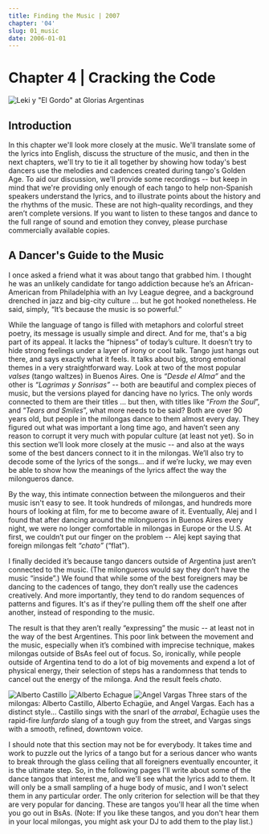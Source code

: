 ```yaml
---
title: Finding the Music | 2007
chapter: '04'
slug: 01_music
date: 2006-01-01
---
```


# Chapter 4 | Cracking the Code

![Leki y "El Gordo" at Glorias Argentinas](/image_files/1.jpg)



## Introduction

In this chapter we'll look more closely at the music. We'll translate some of the lyrics into English, discuss the structure of the music, and then in the next chapters, we'll try to tie it all together by showing how today's best dancers use the melodies and cadences created during tango's Golden Age. To aid our discussion, we'll provide some recordings -- but keep in mind that we're providing only enough of each tango to help non-Spanish speakers understand the lyrics, and to illustrate points about the history and the rhythms of the music. These are not high-quality recordings, and they aren’t complete versions.  If you want to listen to these tangos and dance to the full range of sound and emotion they convey, please purchase commercially available copies.

## A Dancer's Guide to the Music

I once asked a friend what it was about tango that grabbed him.  I thought he was an unlikely candidate for tango addiction because he’s an African-American from Philadelphia with an Ivy League degree, and a background drenched in jazz and big-city culture ... but he got hooked nonetheless.  He said, simply, “It’s because the music is so powerful.”

While the language of tango is filled with metaphors and colorful street poetry, its message is usually simple and direct.  And for me, that's a big part of its appeal.  It lacks the “hipness” of today’s culture.  It doesn’t try to hide strong feelings under a layer of irony or cool talk.  Tango just hangs out there, and says exactly what it feels.  It talks about big, strong emotional themes in a very straightforward way.  Look at two of the most popular _valses_ (tango waltzes) in Buenos Aires.  One is _“Desde el Alma”_ and the other is _“Lagrimas y Sonrisas”_ -- both are beautiful and complex pieces of music, but the versions played for dancing have no lyrics.  The only words connected to them are their titles ... but then, with titles like “_From the Soul_”, and “_Tears and Smiles_”, what more needs to be said?  Both are over 90 years old, but people in the milongas dance to them almost every day. They figured out what was important a long time ago, and haven’t seen any reason to corrupt it very much with popular culture (at least not yet).  So in this section we’ll look more closely at the music -- and also at the ways some of the best dancers connect to it in the milongas.  We’ll also try to decode some of the lyrics of the songs… and if we’re lucky, we may even be able to show how the meanings of the lyrics affect the way the milongueros dance.

By the way, this intimate connection between the milongueros and their music isn't easy to see.  It took hundreds of milongas, and hundreds more hours of looking at film, for me to become aware of it.  Eventually, Alej and I found that after dancing around the milongueros in Buenos Aires every night, we were no longer comfortable in milongas in Europe or the U.S.  At first, we couldn’t put our finger on the problem -- Alej kept saying that foreign milongas felt _“chato”_ (“flat”).

I finally decided it’s because tango dancers outside of Argentina just aren’t connected to the music. (The milongueros would say they don’t have the music “inside”.)  We found that while some of the best foreigners may be dancing to the cadences of tango, they don’t really use the cadences creatively.  And more importantly, they tend to do random sequences of patterns and figures. It's as if they're pulling them off the shelf one after another, instead of responding to the music.

The result is that they aren’t really “expressing” the music -- at least not in the way of the best Argentines.  This poor link between the movement and the music, especially when it’s combined with imprecise technique, makes milongas outside of BsAs feel out of focus.  So, ironically, while people outside of Argentina tend to do a lot of big movements and expend a lot of physical energy, their selection of steps has a randomness that tends to cancel out the energy of the milonga.  And the result feels _chato_.



![Alberto Castillo](/4_pics/acastillo2.jpg)
![Alberto Echague](/4_pics/image05.jpg)
![Angel Vargas](/4_pics/image07.jpg)
Three stars of the milongas: Alberto Castillo, Alberto Echagüe, and Angel Vargas.
Each has a distinct style… Castillo sings with the snarl of the _arrabal_, Echagüe
uses the rapid-fire _lunfardo_ slang of a tough guy from the street, and
Vargas sings with a smooth, refined, downtown voice.


I should note that this section may not be for everybody. It takes time and work to puzzle out the lyrics of a tango but for a serious dancer who wants to break through the glass ceiling that all foreigners eventually encounter, it is the ultimate step.  So, in the following pages I'll write about some of the dance tangos that interest me, and we'll see what the lyrics add to them. It will only be a small sampling of a huge body of music, and I won't select them in any particular order. The only criterion for selection will be that they are very popular for dancing. These are tangos you'll hear all the time when you go out in BsAs. (Note: If you like these tangos, and you don't hear them in your local milongas, you might ask your DJ to add them to the play list.)